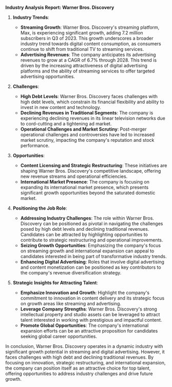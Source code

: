 **Industry Analysis Report: Warner Bros. Discovery**

1. **Industry Trends**:
   - **Streaming Growth**: Warner Bros. Discovery's streaming platform, Max, is experiencing significant growth, adding 7.2 million subscribers in Q3 of 2023. This growth underscores a broader industry trend towards digital content consumption, as consumers continue to shift from traditional TV to streaming services.
   - **Advertising Revenues**: The company anticipates its advertising revenues to grow at a CAGR of 6.7% through 2028. This trend is driven by the increasing attractiveness of digital advertising platforms and the ability of streaming services to offer targeted advertising opportunities.

2. **Challenges**:
   - **High Debt Levels**: Warner Bros. Discovery faces challenges with high debt levels, which constrain its financial flexibility and ability to invest in new content and technology.
   - **Declining Revenues in Traditional Segments**: The company is experiencing declining revenues in its linear television networks due to cord-cutting and a tightening ad market.
   - **Operational Challenges and Market Scrutiny**: Post-merger operational challenges and controversies have led to increased market scrutiny, impacting the company's reputation and stock performance.

3. **Opportunities**:
   - **Content Licensing and Strategic Restructuring**: These initiatives are shaping Warner Bros. Discovery's competitive landscape, offering new revenue streams and operational efficiencies.
   - **International Market Presence**: The company is focusing on expanding its international market presence, which presents significant growth opportunities beyond the saturated domestic market.

4. **Positioning the Job Role**:
   - **Addressing Industry Challenges**: The role within Warner Bros. Discovery can be positioned as pivotal in navigating the challenges posed by high debt levels and declining traditional revenues. Candidates can be attracted by highlighting opportunities to contribute to strategic restructuring and operational improvements.
   - **Seizing Growth Opportunities**: Emphasizing the company's focus on streaming growth and international expansion can appeal to candidates interested in being part of transformative industry trends.
   - **Enhancing Digital Advertising**: Roles that involve digital advertising and content monetization can be positioned as key contributors to the company's revenue diversification strategy.

5. **Strategic Insights for Attracting Talent**:
   - **Emphasize Innovation and Growth**: Highlight the company's commitment to innovation in content delivery and its strategic focus on growth areas like streaming and advertising.
   - **Leverage Company Strengths**: Warner Bros. Discovery's strong intellectual property and studio assets can be leveraged to attract talent interested in working with prestigious and impactful content.
   - **Promote Global Opportunities**: The company's international expansion efforts can be an attractive proposition for candidates seeking global career opportunities.

In conclusion, Warner Bros. Discovery operates in a dynamic industry with significant growth potential in streaming and digital advertising. However, it faces challenges with high debt and declining traditional revenues. By focusing on innovation, strategic restructuring, and international expansion, the company can position itself as an attractive choice for top talent, offering opportunities to address industry challenges and drive future growth.